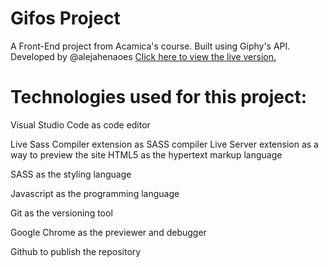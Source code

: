# Gifos Project 
A Front-End project from Acamica's course. Built using Giphy's API.
Developed by @alejahenaoes
[Click here to view the live version.](https://alejahenaoes.github.io/gifos-project/) 
# Technologies used for this project:
Visual Studio Code as code editor

Live Sass Compiler extension as SASS compiler
Live Server extension as a way to preview the site
HTML5 as the hypertext markup language

SASS as the styling language

Javascript as the programming language

Git as the versioning tool

Google Chrome as the previewer and debugger

Github to publish the repository

